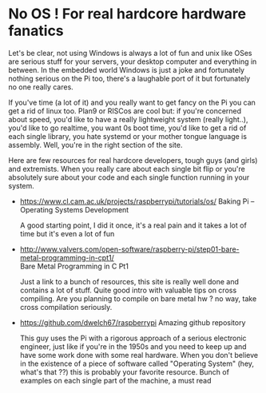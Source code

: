 # No OS ! For real hardcore hardware fanatics
Let's be clear, not using Windows is always a lot of fun and unix like OSes are serious stuff for your servers, your desktop
computer and everything in between. In the embedded world Windows is just a joke and fortunately nothing serious on the Pi
too, there's a laughable port of it but fortunately no one really cares.

If you've time (a lot of it) and you really want to get fancy on the Pi you can get a rid of linux too. Plan9 or RISCos are
cool but: if you're concerned about speed, you'd like to have a really lightweight system (really light..), you'd like to go
realtime, you want 0s boot time, you'd like to get a rid of each single library, you hate systemd or your mother tongue 
language is assembly. Well, you're in the right section of the site.

Here are few resources for real hardcore developers, tough guys (and girls) and extremists. When you really care about each
single bit flip or you're absolutely sure about your code and each single function running in your system.

- https://www.cl.cam.ac.uk/projects/raspberrypi/tutorials/os/ Baking Pi – Operating Systems Development

  A good starting point, I did it once, it's a real pain and it takes a lot of time but it's even a lot of fun
- http://www.valvers.com/open-software/raspberry-pi/step01-bare-metal-programming-in-cpt1/<br>Bare Metal Programming in C Pt1

  Just a link to a bunch of resources, this site is really well done and contains a lot of stuff. Quite good intro with
  valuable tips on cross compiling. Are you planning to compile on bare metal hw ? no way, take cross compilation seriously.
- https://github.com/dwelch67/raspberrypi Amazing github repository

  This guy uses the Pi with a rigorous approach of a serious electronic engineer, just like if you're in the 1950s and you need
  to keep up and have some work done with some real hardware. When you don't believe in the existence of a piece of software
  called "Operating System" (hey, what's that ??) this is probably your favorite resource. 
  Bunch of examples on each single part of the machine, a must read
